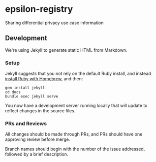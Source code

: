 # epsilon-registry
Sharing differential privacy use case information

## Development

We're using Jekyll to generate static HTML from Markdown. 

### Setup

Jekyll suggests that you not rely on the default Ruby install,
and instead [install Ruby with Homebrew](https://jekyllrb.com/docs/installation/macos/),
and then:
```
gem install jekyll
cd docs
bundle exec jekyll serve
```
You now have a development server running locally that will update to reflect changes in the source files.

### PRs and Reviews

All changes should be made through PRs, and PRs should have one approving review before merge.

Branch names should begin with the number of the issue addressed, followed by a brief description.
